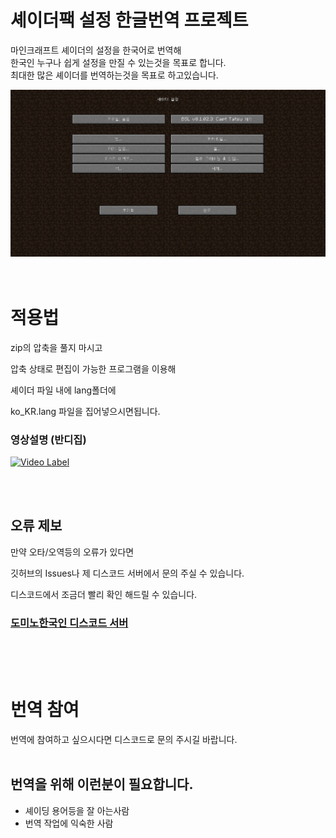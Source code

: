 # 셰이더팩 설정 한글번역 프로젝트

마인크래프트 셰이더의 설정을 한국어로 번역해  
한국인 누구나 쉽게 설정을 만질 수 있는것을 목표로 합니다.  
최대한 많은 셰이더를 번역하는것을 목표로 하고있습니다.  

![](https://github.com/DominoKorean/Shader-settings-Korean-translation/blob/main/%EB%AC%B8%EC%84%9C/%EC%9D%B4%EB%AF%B8%EC%A7%80/2023-01-12_15.03.14.png)
<br/>
<br/>
<br/>


# 적용법

zip의 압축을 풀지 마시고

압축 상태로 편집이 가능한 프로그램을 이용해

셰이더 파일 내에 lang폴더에

ko_KR.lang 파일을 집어넣으시면됩니다.


### 영상설명 (반디집)

[![Video Label](http://img.youtube.com/vi/J9eVfLGoTG8/0.jpg)](https://youtu.be/J9eVfLGoTG8)

<br/>
<br/>

## 오류 제보

만약 오타/오역등의 오류가 있다면

깃허브의 Issues나 제 디스코드 서버에서 문의 주실 수 있습니다.

디스코드에서 조금더 빨리 확인 해드릴 수 있습니다.


### [도미노한국인 디스코드 서버](https://discord.gg/D5zEJx3AFE)

<br/>
<br/>
<br/>


# 번역 참여
번역에 참여하고 싶으시다면 디스코드로 문의 주시길 바랍니다.
<br/>
<br/>


## **번역을 위해 이런분이 필요합니다.**

* 셰이딩 용어등을 잘 아는사람
* 번역 작업에 익숙한 사람


